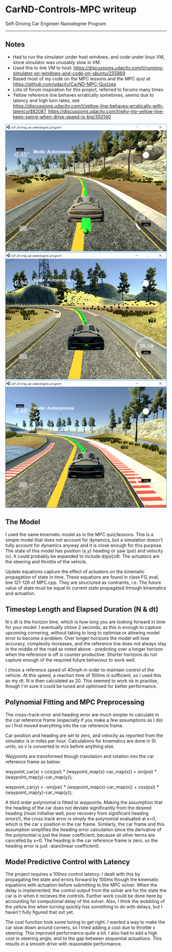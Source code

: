 # CarND-Controls-MPC writeup
Self-Driving Car Engineer Nanodegree Program

---

## Notes
* Had to run the simulator under host windows, and code under linux VM, since simulator was unusably slow in VM.
* Used this to link VM to host: https://discussions.udacity.com/t/running-simulator-on-windows-and-code-on-ubuntu/255869
* Based most of my code on the MPC lessons and the MPC quiz at https://github.com/udacity/CarND-MPC-Quizzes
* Lots of forum inspiration for this project, referred to forums many times
* Yellow reference line behaves erratically sometimes, seems due to latency and high turn rates, see https://discussions.udacity.com/t/yellow-line-behaves-erratically-with-latency/482087, https://discussions.udacity.com/t/why-my-yellow-line-keep-swing-when-drive-speed-is-big/350140

[//]: # (Image References)
[image1]: ./MPC.PNG
[image2]: ./MPC2.PNG
[image3]: ./MPC3.PNG

![alt text][image1]
![alt text][image2]
![alt text][image3]

## The Model
I used the same kinematic model as in the MPC quiz/lessons. This is a simple model that does not account for dynamics, but a simulation doesn't fully account for dynamics anyway and it is close enough for this purpose. The state of this model has position (x,y) heading or yaw (psi) and velocity (v). It could probably be expanded to include d(psi)/dt. The actuators are the steering and throttle of the vehicle.

Update equations capture the effect of actuators on the kinematic propagation of state in time. These equations are found in class FG_eval, line 121-126 of MPC.cpp. They are structured as contraints, i.e. The future value of state must be equal to current state propagated through kinematics and actuation.

## Timestep Length and Elapsed Duration (N & dt)
N x dt is the horizon time, which is how long you are looking forward in time for your model. I eventually chose 2 seconds, as this is enough to capture upcoming cornering, without taking to long to optimise or allowing model error to become a problem. Over longer horizons the model will lose accuracy, complexity increases, and the reference line does not always stay in the middle of the road as noted above - predicting over a longer horizon when the reference is off is counter productive. Shorter horizons do not capture enough of the required future behaviour to work well.

I chose a reference speed of 40mph in order to maintain control of the vehicle. At this speed, a reaction time of 100ms is sufficient, so I used this as my dt. N is then calculated as 20. This seemed to work ok in practise, though I'm sure it could be tuned and optimised for better performance.

## Polynomial Fitting and MPC Preprocessing
The cross-track-error and heading error are much simpler to calculate in the car reference frame (especially if you make a few assumptions as I do) so I first moved everything into the car reference frame.

Car position and heading are set to zero, and velocity as reported from the simulator is in miles per hour. Calculations for kinematics are done in SI units, so v is converted to m/s before anything else.

Waypoints are transformed though translation and rotation into the car reference frame as below:

waypoint_car(x) = cos(psi) * (waypoint_map(x)-car_map(x)) + sin(psi) * (waypoint_map(y)-car_map(y));

waypoint_car(y) = -sin(psi) * (waypoint_map(x)-car_map(x)) + cos(psi) * (waypoint_map(y)-car_map(y));

A third order polynomial is fitted to waypoints. Making the assumption that the heading of the car does not deviate significantly from the desired heading (must initialise well, poor recovery from significant heading errors!), the cross track error is simply the polynomial evaluated at x=0, which is the car x position in the car frame. Similarly, the car frame and this assumption simplifies the heading error calculation since the derivative of the polynomial is just the linear coefficient, because all other terms are cancelled by x=0. The heading in the car reference frame is zero, so the heading error is just -atan(linear coefficient).

## Model Predictive Control with Latency
The project requires a 100ms control latency. I dealt with this by propagating the state and errors forward by 100ms though the kinematic equations with actuation before submitting to the MPC solver. When the delay is implemented, the control output from the solver are for the state the car is in when it recieves the controls. Further work could be done here by accounting for computional delay of the solver. Also, I think the wobbling of the yellow line when turning quickly has something to do with delays, but I haven't fully figured that out yet.

The cost function took some tuning to get right. I wanted a way to make the car slow down around corners, so I tried adding a cost due to throttle x steering. This improved performance quite a lot. I also had to add a high cost to steering angle, and to the gap between sequential actuations. This results in a smooth drive with reasonable performance.
